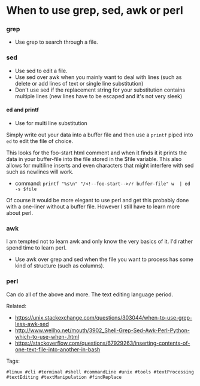 # When to use grep, sed, awk or perl

### grep

* Use grep to search through a file. 

### sed

* Use sed to edit a file.
* Use sed over awk when you mainly want to deal with lines (such as delete or add lines of text or single line substitution)
* Don't use sed if the replacement string for your substitution contains multiple lines (new lines have to be escaped and it's not very sleek)

#### ed and printf

* Use for multi line substitution 

Simply write out your data into a buffer file and then use a `printf` piped into `ed` to edit the file of choice.

This looks for the foo-start html comment and when it finds it it prints the data in your buffer-file into the file stored in the \$file variable. This also allows for multiline inserts and even characters that might interfere with sed such as newlines will work.
* command: `printf "%s\n" "/<!--foo-start-->/r buffer-file" w  | ed -s $file`

Of course it would be more elegant to use perl and get this probably done with a one-liner without a buffer file. However I still have to learn more about perl.

### awk

I am tempted not to learn awk and only know the very basics of it. I'd rather spend time to learn perl.

* Use awk over grep and sed when the file you want to process has some kind of structure (such as columns). 

### perl

Can do all of the above and more. The text editing language period.

Related:

* <https://unix.stackexchange.com/questions/303044/when-to-use-grep-less-awk-sed>
* <http://www.wellho.net/mouth/3902_Shell-Grep-Sed-Awk-Perl-Python-which-to-use-when-.html>
* <https://stackoverflow.com/questions/67929263/inserting-contents-of-one-text-file-into-another-in-bash>

Tags:

    #linux #cli #terminal #shell #commandLine #unix #tools #textProcessing #textEditing #textManipulation #findReplace
